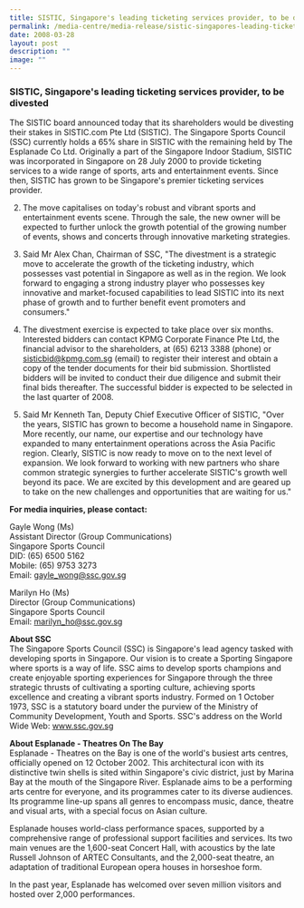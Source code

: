 ```yaml
---
title: SISTIC, Singapore's leading ticketing services provider, to be divested
permalink: /media-centre/media-release/sistic-singapores-leading-ticketing-services-provider-to-be-divested/
date: 2008-03-28
layout: post
description: ""
image: ""
---
```

### **SISTIC, Singapore's leading ticketing services provider, to be divested**

The SISTIC board announced today that its shareholders would be divesting their stakes in SISTIC.com Pte Ltd (SISTIC). The Singapore Sports Council (SSC) currently holds a 65% share in SISTIC with the remaining held by The Esplanade Co Ltd. Originally a part of the Singapore Indoor Stadium, SISTIC was incorporated in Singapore on 28 July 2000 to provide ticketing services to a wide range of sports, arts and entertainment events. Since then, SISTIC has grown to be Singapore's premier ticketing services provider.

2. The move capitalises on today's robust and vibrant sports and entertainment events scene. Through the sale, the new owner will be expected to further unlock the growth potential of the growing number of events, shows and concerts through innovative marketing strategies.

3. Said Mr Alex Chan, Chairman of SSC, "The divestment is a strategic move to accelerate the growth of the ticketing industry, which possesses vast potential in Singapore as well as in the region. We look forward to engaging a strong industry player who possesses key innovative and market-focused capabilities to lead SISTIC into its next phase of growth and to further benefit event promoters and consumers."

4. The divestment exercise is expected to take place over six months. Interested bidders can contact KPMG Corporate Finance Pte Ltd, the financial advisor to the shareholders, at (65) 6213 3388 (phone) or sisticbid@kpmg.com.sg (email) to register their interest and obtain a copy of the tender documents for their bid submission. Shortlisted bidders will be invited to conduct their due diligence and submit their final bids thereafter. The successful bidder is expected to be selected in the last quarter of 2008.

5. Said Mr Kenneth Tan, Deputy Chief Executive Officer of SISTIC, "Over the years, SISTIC has grown to become a household name in Singapore. More recently, our name, our expertise and our technology have expanded to many entertainment operations across the Asia Pacific region. Clearly, SISTIC is now ready to move on to the next level of expansion. We look forward to working with new partners who share common strategic synergies to further accelerate SISTIC's growth well beyond its pace. We are excited by this development and are geared up to take on the new challenges and opportunities that are waiting for us."


**For media inquiries, please contact:**

Gayle Wong (Ms)
<br>
Assistant Director (Group Communications)
<br>
Singapore Sports Council
<br>
DID: (65) 6500 5162
<br>
Mobile: (65) 9753 3273
<br>
Email: [gayle_wong@ssc.gov.sg](mailto:gayle_wong@ssc.gov.sg)

Marilyn Ho (Ms)
<br>
Director (Group Communications)
<br>
Singapore Sports Council
<br>
Email: [marilyn_ho@ssc.gov.sg](mailto:marilyn_ho@ssc.gov.sg)


**About SSC**
<br>
The Singapore Sports Council (SSC) is Singapore's lead agency tasked with developing sports in Singapore. Our vision is to create a Sporting Singapore where sports is a way of life. SSC aims to develop sports champions and create enjoyable sporting experiences for Singapore through the three strategic thrusts of cultivating a sporting culture, achieving sports excellence and creating a vibrant sports industry. Formed on 1 October 1973, SSC is a statutory board under the purview of the Ministry of Community Development, Youth and Sports. SSC's address on the World Wide Web: www.ssc.gov.sg

**About Esplanade - Theatres On The Bay**
<br>
Esplanade - Theatres on the Bay is one of the world's busiest arts centres, officially opened on 12 October 2002. This architectural icon with its distinctive twin shells is sited within Singapore's civic district, just by Marina Bay at the mouth of the Singapore River.
Esplanade aims to be a performing arts centre for everyone, and its programmes cater to its diverse audiences. Its programme line-up spans all genres to encompass music, dance, theatre and visual arts, with a special focus on Asian culture.

Esplanade houses world-class performance spaces, supported by a comprehensive range of professional support facilities and services. Its two main venues are the 1,600-seat Concert Hall, with acoustics by the late Russell Johnson of ARTEC Consultants, and the 2,000-seat theatre, an adaptation of traditional European opera houses in horseshoe form.

In the past year, Esplanade has welcomed over seven million visitors and hosted over 2,000 performances.